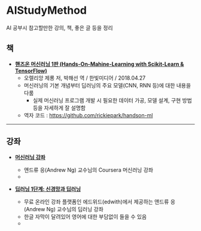 # AIStudyMethod
AI 공부시 참고할만한 강의, 책, 좋은 글 등을 정리



## 책
* __[핸즈온 머신러닝 1판 (Hands-On-Mahine-Learning with Scikit-Learn & TensorFlow)](https://book.naver.com/bookdb/book_detail.nhn?bid=13541863)__
  * 오렐리앙 제롱 저, 박해선 역 / 한빛미디어 / 2018.04.27
  * 머신러닝의 기본 개념부터 딥러닝의 주요 모델(CNN, RNN 등)에 대한 내용을 다룸
    * 실제 머신러닝 프로그램 개발 시 필요한 데이터 가공, 모델 설계, 구현 방법 등을 자세하게 잘 설명함
  * 역자 코드 : https://github.com/rickiepark/handson-ml
  

---
## 강좌


* __[머신러닝 강좌](https://www.coursera.org/learn/machine-learning/home/welcome)__
  * 앤드류 응(Andrew Ng) 교수님의 Coursera 머신러닝 강좌
  * 
  

* __[딥러닝 1단계: 신경망과 딥러닝](https://www.edwith.org/deeplearningai1/lecture/34797/)__
  * 무료 온라인 강좌 플랫폼인 에드위드(edwith)에서 제공하는 앤드류 응(Andrew Ng) 교수님의 딥러닝 강좌
  * 한글 자막이 달려있어 영어에 대한 부담없이 들을 수 있음
  * 


